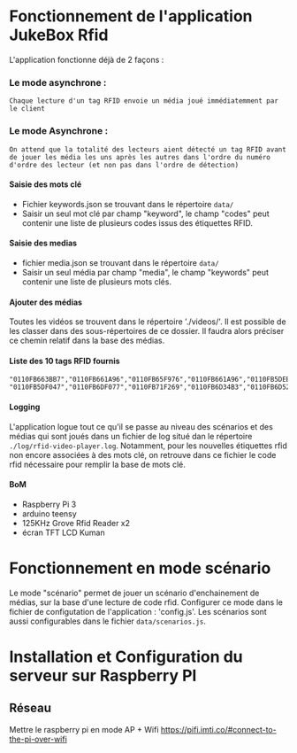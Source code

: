 # Fonctionnement de l'application JukeBox Rfid

L'application fonctionne déjà de 2 façons :
 ### Le mode asynchrone :
 	Chaque lecture d'un tag RFID envoie un média joué immédiatemment par le client
 ### Le mode Asynchrone : 
 	On attend que la totalité des lecteurs aient détecté un tag RFID avant de jouer les média les uns après les autres dans l'ordre du numéro d'ordre des lecteur (et non pas dans l'ordre de détection)

#### Saisie des mots clé
- Fichier keywords.json se trouvant dans le répertoire `data/`
- Saisir un seul mot clé par champ "keyword", le champ "codes" peut contenir une liste de plusieurs codes issus des étiquettes RFID.

#### Saisie des medias
 - fichier media.json se trouvant dans le répertoire `data/`
 - Saisir un seul média par champ "media", le champ "keywords" peut contenir une liste de plusieurs mots clés.

#### Ajouter des médias
Toutes les vidéos se trouvent dans le répertoire './videos/'.
Il est possible de les classer dans des sous-répertoires de ce dossier. Il faudra alors préciser ce chemin relatif dans la base des médias.

#### Liste des 10 tags RFID fournis
	"0110FB663BB7","0110FB661A96","0110FB65F976","0110FB661A96","0110FB5DEB5C"
	"0110FB5DF047","0110FB6DF077","0110FB71F269","0110FB6D34B3","0110FB6D52D5"

#### Logging
L'application logue tout ce qu'il se passe au niveau des scénarios et des médias qui sont joués dans un fichier de log situé dan le répertoire `./log/rfid-video-player.log`.
Notamment, pour les nouvelles étiquettes rfid non encore associées à des mots clé, on retrouve dans ce fichier 
le code rfid nécessaire pour remplir la base de mots clé.

#### BoM

- Raspberry Pi 3
- arduino teensy 
- 125KHz Grove Rfid Reader x2 
- écran TFT LCD Kuman 

# Fonctionnement en mode scénario
Le mode "scénario" permet de jouer un scénario d'enchainement de médias, sur la base d'une lecture de code rfid.
Configurer ce mode dans le fichier de configutation de l'application : 'config.js'.
Les scénarios sont aussi configurables dans le fichier `data/scenarios.js`.

# Installation et Configuration du serveur sur Raspberry PI

## Réseau
Mettre le raspberry pi en mode AP + Wifi
https://pifi.imti.co/#connect-to-the-pi-over-wifi
